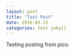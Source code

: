```yaml
---
layout: post
title: "Test Post"
date: 2016-05-25
categories: test jekyll
---
```


Testing posting from pico.

